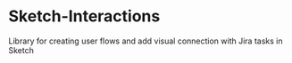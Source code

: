 # Sketch-Interactions
Library for creating user flows and add visual connection with Jira tasks in Sketch
